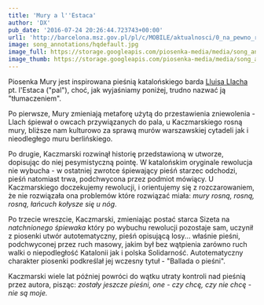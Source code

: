 ```yaml
---
title: 'Mury a l''Estaca'
author: 'DX'
pub_date: '2016-07-24 20:26:44.723743+00:00'
url1: 'http://barcelona.msz.gov.pl/pl/c/MOBILE/aktualnosci/0_na_pewno_runie__1989_rok__mur_runal_w_polsce___'
image: song_annotations/hqdefault.jpg
image_full: https://storage.googleapis.com/piosenka-media/media/song_annotations/hqdefault.jpg
image_thumb: https://storage.googleapis.com/piosenka-media/media/song_annotations/hqdefault.jpg.0x300_q85_upscale.jpg
---
```


Piosenka Mury jest inspirowana pieśnią katalońskiego barda [Lluisa Llacha](http://www.piosenkaztekstem.pl/spiewnik/lluis\-llach/) pt. l'Estaca \("pal"\), choć, jak wyjaśniamy poniżej, trudno nazwać ją "tłumaczeniem".

Po pierwsze, Mury zmieniają metaforę użytą do przestawienia zniewolenia \- Llach śpiewał o owcach przywiązanych do pala, u Kaczmarskiego rosną mury, bliższe nam kulturowo za sprawą murów warszawskiej cytadeli jak i nieodległego muru berlińskiego.

Po drugie, Kaczmarski rozwinął historię przedstawioną w utworze, dopisując do niej pesymistyczną pointę. W katalońskim oryginale rewolucja nie wybucha \- w ostatniej zwrotce śpiewający pieśń starzec odchodzi, pieśń natomiast trwa, podchwycona przez podmiot mówiący. U Kaczmarskiego doczekujemy rewolucji, i orientujemy się z rozczarowaniem, że nie rozwiązała ona problemów które rozwiązać miała: _mury rosną, rosną, rosną, łańcuch kołysze się u nóg_.

Po trzecie wreszcie, Kaczmarski, zmieniając postać starca Sizeta na _natchnionego śpiewaka_ który po wybuchu rewolucji pozostaje sam, uczynił z piosenki utwór autotematyczny, pieśń opisującą losy... właśnie pieśni, podchwyconej przez ruch masowy, jakim był bez wątpienia zarówno ruch walki o niepodległość Katalonii jak i polska Solidarność. Autotematyczny charakter piosenki podkreślał jej wczesny tytuł \- "Ballada o pieśni".

Kaczmarski wiele lat później powróci do wątku utraty kontroli nad pieśnią przez autora, pisząc: _zostały jeszcze pieśni, one \- czy chcę, czy nie chcę \- nie są moje._